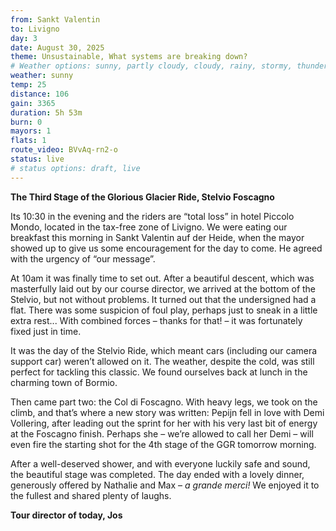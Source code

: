 ```yaml
---
from: Sankt Valentin
to: Livigno
day: 3
date: August 30, 2025
theme: Unsustainable, What systems are breaking down?
# Weather options: sunny, partly cloudy, cloudy, rainy, stormy, thunder, snowy, foggy
weather: sunny
temp: 25
distance: 106
gain: 3365
duration: 5h 53m
burn: 0
mayors: 1
flats: 1
route_video: BVvAq-rn2-o
status: live
# status options: draft, live
---
```


**The Third Stage of the Glorious Glacier Ride, Stelvio Foscagno**

Its 10:30 in the evening and the riders are “total loss” in hotel Piccolo Mondo, located in the tax-free zone of Livigno. We were eating our breakfast this morning in Sankt Valentin auf der Heide, when the mayor showed up to give us some encouragement for the day to come. He agreed with the urgency of “our message”.

At 10am it was finally time to set out. After a beautiful descent, which was masterfully laid out by our course director, we arrived at the bottom of the Stelvio, but not without problems. It turned out that the undersigned had a flat. There was some suspicion of foul play, perhaps just to sneak in a little extra rest... With combined forces – thanks for that! – it was fortunately fixed just in time.

It was the day of the Stelvio Ride, which meant cars (including our camera support car) weren’t allowed on it. The weather, despite the cold, was still perfect for tackling this classic. We found ourselves back at lunch in the charming town of Bormio.

Then came part two: the Col di Foscagno. With heavy legs, we took on the climb, and that’s where a new story was written: Pepijn fell in love with Demi Vollering, after leading out the sprint for her with his very last bit of energy at the Foscagno finish. Perhaps she – we’re allowed to call her Demi – will even fire the starting shot for the 4th stage of the GGR tomorrow morning.

After a well-deserved shower, and with everyone luckily safe and sound, the beautiful stage was completed. The day ended with a lovely dinner, generously offered by Nathalie and Max – *a grande merci!* We enjoyed it to the fullest and shared plenty of laughs.

**Tour director of today, Jos**

